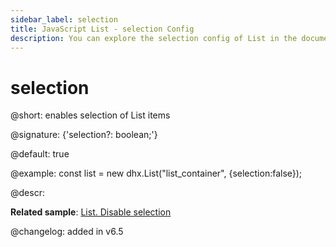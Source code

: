 ```yaml
---
sidebar_label: selection
title: JavaScript List - selection Config 
description: You can explore the selection config of List in the documentation of the DHTMLX JavaScript UI library. Browse developer guides and API reference, try out code examples and live demos, and download a free 30-day evaluation version of DHTMLX Suite 7.
---
```


# selection

@short: enables selection of List items

@signature: {'selection?: boolean;'}

@default: true

@example:
const list = new dhx.List("list_container", {selection:false});

@descr:

**Related sample**: [List. Disable selection](https://snippet.dhtmlx.com/dk4czs1z)

@changelog: added in v6.5

[comment]: # (@relatedapi: list/api/selection/selection_disable_method.md list/api/selection/selection_enable_method.md)

[comment]: # (@related: list/configuration.md#selection-of-items)
